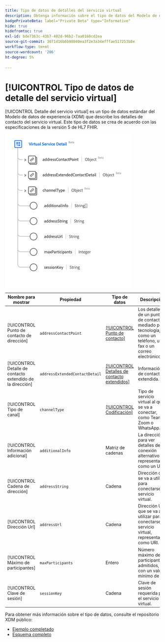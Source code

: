 ```yaml
---
title: Tipo de datos de detalles del servicio virtual
description: Obtenga información sobre el tipo de datos del Modelo de datos de experiencia detallada del servicio virtual (XDM).
badgePrivateBeta: label="Private Beta" type="Informative"
hide: true
hidefromtoc: true
exl-id: bde7363c-43b7-402d-96b2-7aa0160cd2ea
source-git-commit: 3071d16b6b98040ea3f2e3a34efffae517253b8e
workflow-type: tm+mt
source-wordcount: '206'
ht-degree: 5%

---
```


# [!UICONTROL Tipo de datos de detalle del servicio virtual]

[!UICONTROL Detalle del servicio virtual] es un tipo de datos estándar del Modelo de datos de experiencia (XDM) que describe los detalles de contacto del servicio virtual. Este tipo de datos se crea de acuerdo con las especificaciones de la versión 5 de HL7 FHIR.

![Estructura de tipo de datos de detalle del servicio virtual](../../../images/healthcare/data-types/virtual-service-detail.png)

| Nombre para mostrar | Propiedad | Tipo de datos | Descripción |
| --- | --- | --- | --- |
| [!UICONTROL Punto de contacto de dirección] | `addressContactPoint` | [[!UICONTROL Punto de contacto]](../data-types/contact-point.md) | Los detalles de un punto de contacto mediado por tecnología, como un teléfono, un fax o un correo electrónico. |
| [!UICONTROL Detalle de contacto extendido de la dirección] | `addressExtendedContactDetail` | [[!UICONTROL Detalles de contacto extendidos]](../data-types/extended-contact-detail.md) | Información de contacto extendida. |
| [!UICONTROL Tipo de canal] | `channelType` | [[!UICONTROL Codificación]](../data-types/coding.md) | Tipo de servicio virtual al que se va a conectar, como Teams, Zoom o WhatsApp. |
| [!UICONTROL Información adicional] | `additionalInfo` | Matriz de cadenas | La dirección para ver detalles de conexión alternativos, representados como un URI. |
| [!UICONTROL Cadena de dirección] | `addressString` | Cadena | Dirección que se va a utilizar para conectarse al servicio virtual. |
| [!UICONTROL Dirección Url] | `addressUrl` | Cadena | Dirección URL que se va a utilizar para conectarse al servicio virtual, representada como URI. |
| [!UICONTROL Máximo de participantes] | `maxParticipants` | Entero | Número máximo de participantes admitidos, con un valor mínimo de `0`. |
| [!UICONTROL Clave de sesión] | `sessionKey` | Cadena | Clave de sesión requerida por el servicio virtual. |

Para obtener más información sobre el tipo de datos, consulte el repositorio XDM público:

* [Ejemplo completado](https://github.com/adobe/xdm/blob/master/extensions/industry/healthcare/fhir/datatypes/simplequantity.example.1.json)
* [Esquema completo](https://github.com/adobe/xdm/blob/master/extensions/industry/healthcare/fhir/datatypes/simplequantity.schema.json)
